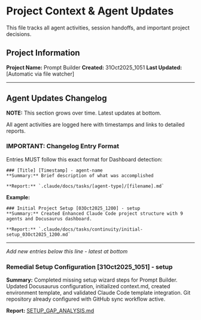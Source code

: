 # Project Context & Agent Updates

This file tracks all agent activities, session handoffs, and important project decisions.

## Project Information

**Project Name:** Prompt Builder
**Created:** 31Oct2025_1051
**Last Updated:** [Automatic via file watcher]

---

## Agent Updates Changelog

**NOTE:** This section grows over time. Latest updates at bottom.

All agent activities are logged here with timestamps and links to detailed reports.

### IMPORTANT: Changelog Entry Format

Entries MUST follow this exact format for Dashboard detection:

```
### [Title] [Timestamp] - agent-name
**Summary:** Brief description of what was accomplished

**Report:** `.claude/docs/tasks/[agent-type]/[filename].md`
```

**Example:**
```
### Initial Project Setup [03Oct2025_1200] - setup
**Summary:** Created Enhanced Claude Code project structure with 9 agents and Docusaurus dashboard.

**Report:** `.claude/docs/tasks/continuity/initial-setup_03Oct2025_1200.md`
```

---

*Add new entries below this line - latest at bottom*

### Remedial Setup Configuration [31Oct2025_1051] - setup
**Summary:** Completed missing setup wizard steps for Prompt Builder. Updated Docusaurus configuration, initialized context.md, created environment template, and validated Claude Code template integration. Git repository already configured with GitHub sync workflow active.

**Report:** [SETUP_GAP_ANALYSIS.md](../../../SETUP_GAP_ANALYSIS.md)
